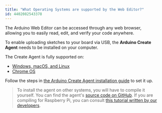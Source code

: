 ```yaml
---
title: "What Operating Systems are supported by the Web Editor?"
id: 4402082543378
---
```


The Arduino Web Editor can be accessed through any web browser, allowing you to easily read, edit, and verify your code anywhere.

To enable uploading sketches to your board via USB, the **Arduino Create Agent** needs to be installed on your computer.

The Create Agent is fully supported on:

* [Windows, macOS, and Linux](https://create.arduino.cc/projecthub/Arduino_Genuino/getting-started-with-arduino-web-editor-on-various-platforms-4b3e4a?f=1#toc-pick-your-platform--windows--mac-or-linux-3)
* [Chrome OS](https://create.arduino.cc/projecthub/Arduino_Genuino/getting-started-with-arduino-web-editor-on-various-platforms-4b3e4a?f=1#toc-pick-your-platform--chrome-os-4)

Follow the steps in [the Arduino Create Agent installation guide](https://create.arduino.cc/getting-started/plugin/welcome) to set it up.

> To install the agent on other systems, you will have to compile it yourself. You can find the agent's [source code on GitHub](https://github.com/arduino/arduino-create-agent). If you are compiling for Raspberry Pi, you can consult [this tutorial written by our developers](https://github.com/arduino/arduino-create-agent/wiki/How-to-compile-on-Raspberry-Pi).
